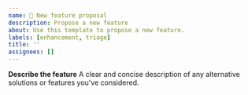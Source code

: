 ```yaml
---
name: 🚀 New feature proposal
description: Propose a new feature
about: Use this template to propose a new feature.
labels: [enhancement, triage]
title: ''
assignees: []
---
```


**Describe the feature**
A clear and concise description of any alternative solutions or features you've considered.
